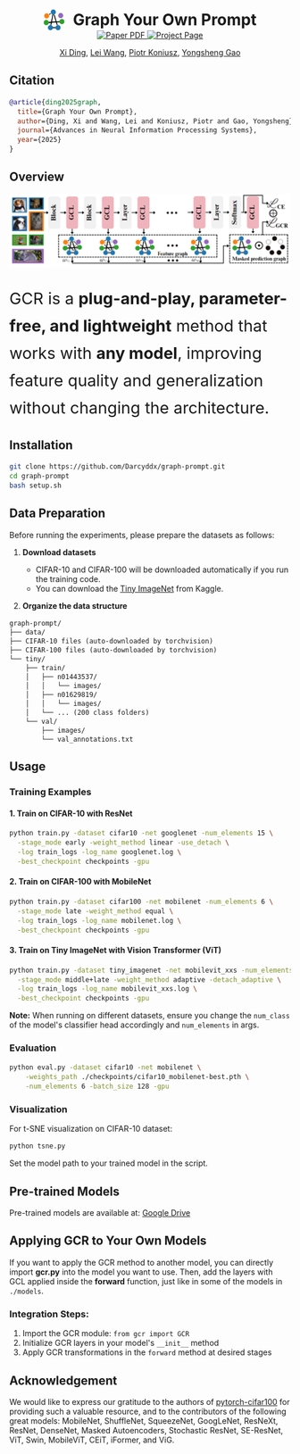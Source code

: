 <div align="center">
  <h1 style="display: flex; align-items: center; justify-content: center; gap: 15px; margin: 0;">
    <a href="https://darcyddx.github.io/gcr" style="display:inline-flex; align-items:center;">
      <img src="assets/gcr_icon.png" alt="Project Page" style="width:38px; height:38px; object-fit:contain;">
    </a>
    Graph Your Own Prompt
  </h1>

<a href="https://darcyddx.github.io/files/neurips25_graph_camera.pdf" target="_blank">
  <img src="https://img.shields.io/badge/Paper-NeurIPS25-green" alt="Paper PDF">
</a>
<a href="https://darcyddx.github.io/gcr/"><img src="https://img.shields.io/badge/Project_Page-blue" alt="Project Page"></a>

[Xi Ding](https://darcyddx.github.io/), [Lei Wang](https://leiwangr.github.io/), [Piotr Koniusz](https://www.koniusz.com/), [Yongsheng Gao](https://experts.griffith.edu.au/19112-yongsheng-gao)
</div>

## Citation
```bibtex
@article{ding2025graph,
  title={Graph Your Own Prompt},
  author={Ding, Xi and Wang, Lei and Koniusz, Piotr and Gao, Yongsheng},
  journal={Advances in Neural Information Processing Systems},
  year={2025}
}
```

## Overview
![framework](assets/graph_pipeline.png)
<p style="font-size: 1.8rem; line-height: 1.7;">
  GCR is a <strong>plug-and-play, parameter-free, and lightweight</strong> method that works with <strong>any model</strong>, improving feature quality and generalization without changing the architecture.
</p>


## Installation

```bash
git clone https://github.com/Darcyddx/graph-prompt.git
cd graph-prompt
bash setup.sh
```

## Data Preparation
Before running the experiments, please prepare the datasets as follows:

1. **Download datasets**  
   - CIFAR-10 and CIFAR-100 will be downloaded automatically if you run the training code.
   - You can download the [Tiny ImageNet](https://www.kaggle.com/datasets/akash2sharma/tiny-imagenet) from Kaggle.


2. **Organize the data structure**  
```
graph-prompt/
├── data/
├── CIFAR-10 files (auto-downloaded by torchvision)
├── CIFAR-100 files (auto-downloaded by torchvision)  
└── tiny/             
    ├── train/
    │   ├── n01443537/
    │   │   └── images/
    │   ├── n01629819/
    │   │   └── images/
    │   └── ... (200 class folders)
    └── val/
        ├── images/
        └── val_annotations.txt
```

## Usage

### Training Examples

#### 1. Train on CIFAR-10 with ResNet
```bash
python train.py -dataset cifar10 -net googlenet -num_elements 15 \
  -stage_mode early -weight_method linear -use_detach \
  -log train_logs -log_name googlenet.log \
  -best_checkpoint checkpoints -gpu
```

#### 2. Train on CIFAR-100 with MobileNet
```bash
python train.py -dataset cifar100 -net mobilenet -num_elements 6 \
  -stage_mode late -weight_method equal \
  -log train_logs -log_name mobilenet.log \
  -best_checkpoint checkpoints -gpu
```

#### 3. Train on Tiny ImageNet with Vision Transformer (ViT)
```bash
python train.py -dataset tiny_imagenet -net mobilevit_xxs -num_elements 6 \
  -stage_mode middle+late -weight_method adaptive -detach_adaptive \
  -log train_logs -log_name mobilevit_xxs.log \
  -best_checkpoint checkpoints -gpu
```

**Note:** When running on different datasets, ensure you change the `num_class` of the model's classifier head accordingly and `num_elements` in args.

### Evaluation

```bash
python eval.py -dataset cifar10 -net mobilenet \
    -weights_path ./checkpoints/cifar10_mobilenet-best.pth \
    -num_elements 6 -batch_size 128 -gpu
```

### Visualization

For t-SNE visualization on CIFAR-10 dataset:
```bash
python tsne.py
```
Set the model path to your trained model in the script.

## Pre-trained Models

Pre-trained models are available at: [Google Drive](https://drive.google.com/drive/folders/1ChtuH1s_0tf-gbE_83Nc0cTVc0bj1FcC?usp=sharing)

## Applying GCR to Your Own Models

If you want to apply the GCR method to another model, you can directly import **gcr.py** into the model you want to use. Then, add the layers with GCL applied inside the **forward** function, just like in some of the models in `./models`.

### Integration Steps:
1. Import the GCR module: `from gcr import GCR`
2. Initialize GCR layers in your model's `__init__` method
3. Apply GCR transformations in the `forward` method at desired stages

## Acknowledgement
We would like to express our gratitude to the authors of [pytorch-cifar100](https://github.com/weiaicunzai/pytorch-cifar100) for providing such a valuable resource, and to the contributors of the following great models: MobileNet, ShuffleNet, SqueezeNet, GoogLeNet, ResNeXt, ResNet, DenseNet, Masked Autoencoders, Stochastic ResNet, SE-ResNet, ViT, Swin, MobileViT, CEiT, iFormer, and ViG.